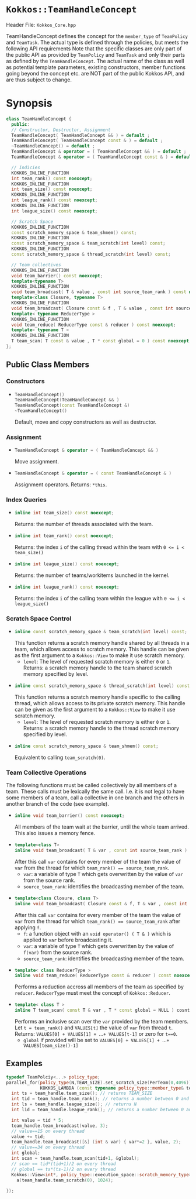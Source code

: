 # `Kokkos::TeamHandleConcept`

Header File: `Kokkos_Core.hpp`

TeamHandleConcept defines the concept for the `member_type` of `TeamPolicy` and `TeamTask`.
The actual type is defined through the policies, but meets the following API requirements
Note that the specific classes are only part of the public API as provided by `TeamPolicy` and 
`TeamTask` and only their parts as defined by the `TeamHandleConcept`. 
The actual name of the class as well as potential template parameters, existing
constructors, member functions going beyond the concept etc. are NOT part of the public Kokkos API,
and are thus subject to change. 

# Synopsis 
  ```c++
  class TeamHandleConcept {
    public:
    // Constructor, Destructor, Assignment
    TeamHandleConcept( TeamHandleConcept && ) = default ;
    TeamHandleConcept( TeamHandleConcept const & ) = default ;
    ~TeamHandleConcept() = default ;
    TeamHandleConcept & operator = ( TeamHandleConcept && ) = default ;
    TeamHandleConcept & operator = ( TeamHandleConcept const & ) = default ;

    // Indicies
    KOKKOS_INLINE_FUNCTION
    int team_rank() const noexcept;
    KOKKOS_INLINE_FUNCTION
    int team_size() const noexcept;
    KOKKOS_INLINE_FUNCTION
    int league_rank() const noexcept;
    KOKKOS_INLINE_FUNCTION
    int league_size() const noexcept;

    // Scratch Space
    KOKKOS_INLINE_FUNCTION
    const scratch_memory_space & team_shmem() const;
    KOKKOS_INLINE_FUNCTION
    const scratch_memory_space & team_scratch(int level) const;
    KOKKOS_INLINE_FUNCTION
    const scratch_memory_space & thread_scratch(int level) const;

    // Team collectives
    KOKKOS_INLINE_FUNCTION 
    void team_barrier() const noexcept;
    template<typename T>
    KOKKOS_INLINE_FUNCTION
    void team_broadcast( T & value , const int source_team_rank ) const noexcept;
    template<class Closure, typename T>
    KOKKOS_INLINE_FUNCTION
    void team_broadcast( Closure const & f , T & value , const int source_team_rank) const noexcept;
    template< typename ReducerType >
    KOKKOS_INLINE_FUNCTION
    void team_reduce( ReducerType const & reducer ) const noexcept;
    template< typename T >
    KOKKOS_INLINE_FUNCTION
    T team_scan( T const & value , T * const global = 0 ) const noexcept;
  };
  ```

## Public Class Members

### Constructors
 
  * ```c++
    TeamHandleConcept()
    TeamHandleConcept(TeamHandleConcept && )
    TeamHandleConcept(const TeamHandleConcept &)
    ~TeamHandleConcept()
    ``` 
    Default, move and copy constructors as well as destructor. 

### Assignment
  * ```c++
    TeamHandleConcept & operator = ( TeamHandleConcept && )
    ```
    Move assignment.
  * ```c++
    TeamHandleConcept & operator = ( const TeamHandleConcept & )
    ```
    Assignment operators.
    Returns: `*this`.

### Index Queries
  * ```c++
    inline int team_size() const noexcept;
    ```
    Returns: the number of threads associated with the team. 
  * ```c++
    inline int team_rank() const noexcept;
    ```
    Returns: the index `i` of the calling thread within the team with `0 <= i < team_size()`
  * ```c++
    inline int league_size() const noexcept;
    ```
    Returns: the number of teams/workitems launched in the kernel. 
  * ```c++
    inline int league_rank() const noexcept;
    ```
    Returns: the index `i` of the calling team within the league with `0 <= i < league_size()`
    
### Scratch Space Control
  * ```c++
    inline const scratch_memory_space & team_scratch(int level) const;
    ```
    This function returns a scratch memory handle shared by all threads in a team, 
    which allows access to scratch memory. This handle can be given as the first 
    argument to a `Kokkos::View` to make it use scratch memory. 
    * `level`: The level of requested scratch memory is either `0` or `1`. 
    Returns: a scratch memory handle to the team shared scratch memory specified by level. 
  * ```c++
    inline const scratch_memory_space & thread_scratch(int level) const;
    ```
    This function returns a scratch memory handle specific to the calling thread, 
    which allows access to its private scratch memory. 
    This handle can be given as the first argument to a `Kokkos::View` to make it use 
    scratch memory. 
    * `level`: The level of requested scratch memory is either `0` or `1`. 
    Returns: a scratch memory handle to the thread scratch memory specified by level. 
  * ```c++
    inline const scratch_memory_space & team_shmem() const;
    ```
    Equivalent to calling `team_scratch(0)`.

### Team Collective Operations
  The following functions must be called collectively by all members of a team. These
  calls must be lexically the same call. I.e. it is not legal to have some members of a team,
  call a collective in one branch and the others in another branch of the code (see example).

  * ```c++
    inline void team_barrier() const noexcept;
    ```
    All members of the team wait at the barrier, until the whole team arrived. This also issues
    a memory fence. 
  * ```c++
    template<class T>
    inline void team_broadcast( T & var , const int source_team_rank ) const noexcept;
    ```
    After this call `var` contains for every member of the team the value of `var` from the thread
    for which `team_rank() == source_team_rank`.   
    * `var`: a variable of type `T` which gets overwritten by the value of `var` from the source rank. 
    * `source_team_rank`: identifies the broadcasting member of the team. 
  * ```c++
    template<class Closure, class T>
    inline void team_broadcast( Closure const & f, T & var , const int source_team_rank ) const noexcept;
    ```
    After this call `var` contains for every member of the team the value of `var` from the thread
    for which `team_rank() == source_team_rank` after applying `f`.
    * `f`: a function object with an `void operator() ( T & )` which is applied to `var` before broadcasting it.
    * `var`: a variable of type `T` which gets overwritten by the value of `f(var)` from the source rank. 
    * `source_team_rank`: identifies the broadcasting member of the team. 
  * ```c++
    template< class ReducerType > 
    inline void team_reduce( ReducerType const & reducer ) const noexcept;
    ```
    Performs a reduction accross all members of the team as specified by `reducer`. 
    `ReducerType` must meet the concept of `Kokkos::Reducer`. 
  * ```c++
    template< class T >
    inline T team_scan( const T & var , T * const global = NULL ) cosnt noexcept;
    ```
    Performs an inclusive scan over the `var` provided by the team members. 
    Let `t = team_rank()` and `VALUES[t]` the value of `var` from thread `t`. 
    Returns: `VALUES[0] + VALUES[1] + `...`+ VALUES[t-1]` or zero for `t==0`.
    * `global` if provided will be set to `VALUES[0] + VALUES[1] + `...`+ VALUES[team_size()-1]`

## Examples

  ```c++
  typedef TeamPolciy<...> policy_type;
  parallel_for(policy_type(N,TEAM_SIZE).set_scratch_size(PerTeam(0,4096)), 
               KOKKOS_LAMBDA (const typename policy_type::member_type& team_handle) {
    int ts = team_handle.team_size(); // returns TEAM_SIZE
    int tid = team_handle.team_rank(); // returns a number between 0 and TEAM_SIZE
    int ls = team_handle.league_size(); // returns N
    int lid = team_handle.league_rank(); // returns a number between 0 and N

    int value = tid * 5;
    team_handle.team_broadcast(value, 3); 
    // value==15 on every thread
    value += tid;
    team_handle.team_broadcast([&] (int & var) { var*=2 }, value, 2); 
    // value==34 on every thread
    int global; 
    int scan = team_handle.team_scan(tid+1, &global);
    // scan == tid*(tid+1)/2 on every thread
    // global == ts*(ts-1)/2 on every thread
    Kokkos::View<int*, policy_type::execution_space::scratch_memory_type> 
      a(team_handle.team_scratch(0), 1024); 
    
  });
  ```

